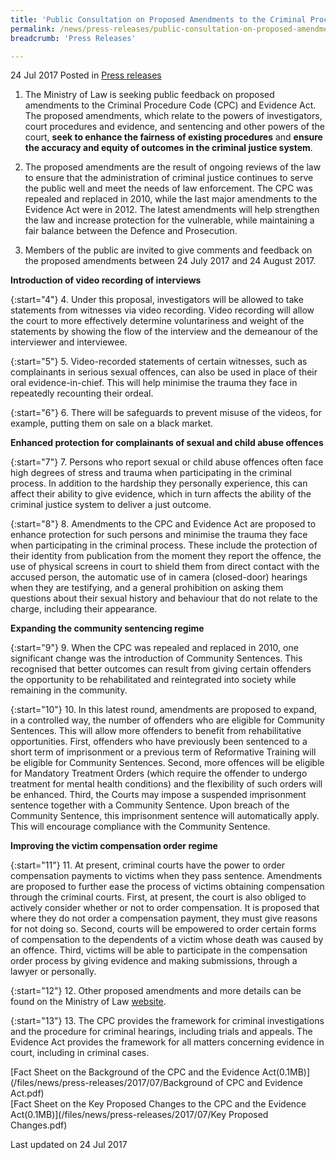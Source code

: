 ```yaml
---
title: 'Public Consultation on Proposed Amendments to the Criminal Procedure Code and Evidence Act'
permalink: /news/press-releases/public-consultation-on-proposed-amendments-to-the-criminal-proce/
breadcrumb: 'Press Releases'

---
```



24 Jul 2017 Posted in [Press releases](/news/press-releases)


1. The Ministry of Law is seeking public feedback on proposed amendments to the Criminal Procedure Code (CPC) and Evidence Act. The proposed amendments, which relate to the powers of investigators, court procedures and evidence, and sentencing and other powers of the court, **seek to enhance the fairness of existing procedures** and **ensure the accuracy and equity of outcomes in the criminal justice system**.

 

2. The proposed amendments are the result of ongoing reviews of the law to ensure that the administration of criminal justice continues to serve the public well and meet the needs of law enforcement. The CPC was repealed and replaced in 2010, while the last major amendments to the Evidence Act were in 2012. The latest amendments will help strengthen the law and increase protection for the vulnerable, while maintaining a fair balance between the Defence and Prosecution.

 

3. Members of the public are invited to give comments and feedback on the proposed amendments between 24 July 2017 and 24 August 2017.

 

**Introduction of video recording of interviews**

 
{:start="4"}
4. Under this proposal, investigators will be allowed to take statements from witnesses via video recording. Video recording will allow the court to more effectively determine voluntariness and weight of the statements by showing the flow of the interview and the demeanour of the interviewer and interviewee.

 
{:start="5"}
5. Video-recorded statements of certain witnesses, such as complainants in serious sexual offences, can also be used in place of their oral evidence-in-chief. This will help minimise the trauma they face in repeatedly recounting their ordeal.

 
{:start="6"}
6. There will be safeguards to prevent misuse of the videos, for example, putting them on sale on a black market.

 

**Enhanced protection for complainants of sexual and child abuse offences**

 
{:start="7"}
7. Persons who report sexual or child abuse offences often face high degrees of stress and trauma when participating in the criminal process. In addition to the hardship they personally experience, this can affect their ability to give evidence, which in turn affects the ability of the criminal justice system to deliver a just outcome.

 
{:start="8"}
8. Amendments to the CPC and Evidence Act are proposed to enhance protection for such persons and minimise the trauma they face when participating in the criminal process. These include the protection of their identity from publication from the moment they report the offence, the use of physical screens in court to shield them from direct contact with the accused person, the automatic use of in camera (closed-door) hearings when they are testifying, and a general prohibition on asking them questions about their sexual history and behaviour that do not relate to the charge, including their appearance.

 

**Expanding the community sentencing regime**

 
{:start="9"}
9. When the CPC was repealed and replaced in 2010, one significant change was the introduction of Community Sentences. This recognised that better outcomes can result from giving certain offenders the opportunity to be rehabilitated and reintegrated into society while remaining in the community.

 
{:start="10"}
10. In this latest round, amendments are proposed to expand, in a controlled way, the number of offenders who are eligible for Community Sentences. This will allow more offenders to benefit from rehabilitative opportunities. First, offenders who have previously been sentenced to a short term of imprisonment or a previous term of Reformative Training will be eligible for Community Sentences. Second, more offences will be eligible for Mandatory Treatment Orders (which require the offender to undergo treatment for mental health conditions) and the flexibility of such orders will be enhanced. Third, the Courts may impose a suspended imprisonment sentence together with a Community Sentence. Upon breach of the Community Sentence, this imprisonment sentence will automatically apply. This will encourage compliance with the Community Sentence.

 

**Improving the victim compensation order regime**

 
{:start="11"}
11. At present, criminal courts have the power to order compensation payments to victims when they pass sentence. Amendments are proposed to further ease the process of victims obtaining compensation through the criminal courts. First, at present, the court is also obliged to actively consider whether or not to order compensation. It is proposed that where they do not order a compensation payment, they must give reasons for not doing so. Second, courts will be empowered to order certain forms of compensation to the dependents of a victim whose death was caused by an offence. Third, victims will be able to participate in the compensation order process by giving evidence and making submissions, through a lawyer or personally.

 
{:start="12"}
12. Other proposed amendments and more details can be found on the Ministry of Law [website](/news/public-consultations/public-consultation-on-proposed-amendments-to-the-criminal-proce).

 
{:start="13"}
13. The CPC provides the framework for criminal investigations and the procedure for criminal hearings, including trials and appeals. The Evidence Act provides the framework for all matters concerning evidence in court, including in criminal cases.

[Fact Sheet on the Background of the CPC and the Evidence Act(0.1MB)](/files/news/press-releases/2017/07/Background of CPC and Evidence Act.pdf)  
[Fact Sheet on the Key Proposed Changes to the CPC and the Evidence Act(0.1MB)](/files/news/press-releases/2017/07/Key Proposed Changes.pdf)


<p class="right-side-updated">Last updated on 24 Jul 2017</p>
